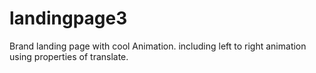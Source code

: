 # landingpage3
Brand landing page with cool Animation.
including left to right animation using properties of translate.

